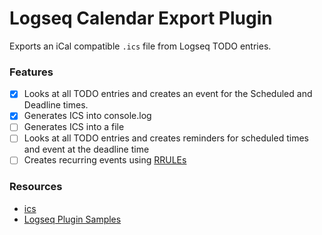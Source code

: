 # Logseq Calendar Export Plugin
Exports an iCal compatible `.ics` file from Logseq TODO entries.  


### Features
- [x] Looks at all TODO entries and creates an event for the Scheduled and Deadline times.  
- [x] Generates ICS into console.log
- [ ] Generates ICS into a file
- [ ] Looks at all TODO entries and creates reminders for scheduled times and event at the deadline time
- [ ] Creates recurring events using [RRULEs](https://www.textmagic.com/free-tools/rrule-generator)

### Resources
- [ics](https://www.npmjs.com/package/ics)
- [Logseq Plugin Samples](https://github.com/logseq/logseq-plugin-samples)

